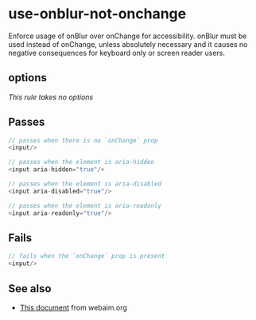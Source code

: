 # use-onblur-not-onchange

Enforce usage of onBlur over onChange for accessibility. onBlur must be used
instead of onChange, unless absolutely necessary and it causes no negative
consequences for keyboard only or screen reader users.


## options

*This rule takes no options*

## Passes

```js
// passes when there is no `onChange` prop
<input/>

// passes when the element is aria-hidden
<input aria-hidden="true"/>

// passes when the element is aria-disabled
<input aria-disabled="true"/>

// passes when the element is aria-readonly
<input aria-readonly="true"/>
```

## Fails

```js
// fails when the `onChange` prop is present
<input/>
```

## See also

 - [This document](http://webaim.org/techniques/javascript/eventhandlers#onchange) from webaim.org
